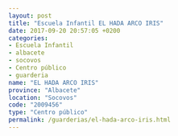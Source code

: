 ```yaml
---
layout: post
title: "Escuela Infantil EL HADA ARCO IRIS"
date: 2017-09-20 20:57:05 +0200
categories:
- Escuela Infantil
- albacete
- socovos
- Centro público
- guarderia
name: "EL HADA ARCO IRIS"
province: "Albacete"
location: "Socovos"
code: "2009456"
type: "Centro público"
permalink: /guarderias/el-hada-arco-iris.html
---
```


